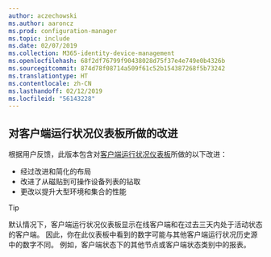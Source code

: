 ```yaml
---
author: aczechowski
ms.author: aaroncz
ms.prod: configuration-manager
ms.topic: include
ms.date: 02/07/2019
ms.collection: M365-identity-device-management
ms.openlocfilehash: 68f2df76799f90438028d75f37e4e749e0b4326b
ms.sourcegitcommit: 874d78f08714a509f61c52b154387268f5b73242
ms.translationtype: HT
ms.contentlocale: zh-CN
ms.lasthandoff: 02/12/2019
ms.locfileid: "56143228"
---
```

## <a name="bkmk_health"></a> 对客户端运行状况仪表板所做的改进
<!--3599209-->

根据用户反馈，此版本包含对[客户端运行状况仪表板](/sccm/core/get-started/2019/technical-preview-1901#bkmk_health)所做的以下改进：

- 经过改进和简化的布局
- 改进了从磁贴到可操作设备列表的钻取
- 更改以提升大型环境和集合的性能 

> [!Tip]  
> 默认情况下，客户端运行状况仪表板显示在线客户端和在过去三天内处于活动状态的客户端。 因此，你在此仪表板中看到的数字可能与其他客户端运行状况历史源中的数字不同。 例如，客户端状态下的其他节点或客户端状态类别中的报表。 

